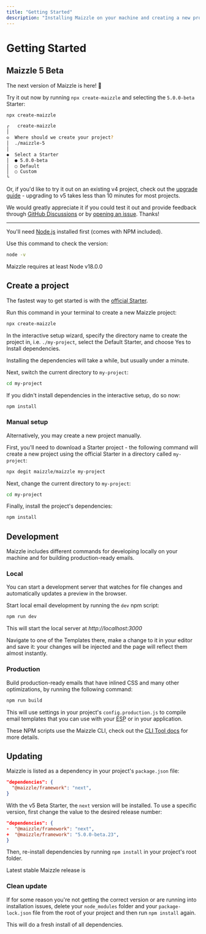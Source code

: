 ```yaml
---
title: "Getting Started"
description: "Installing Maizzle on your machine and creating a new project."
---
```


# Getting Started

## Maizzle 5 Beta

The next version of Maizzle is here! 🥳

Try it out now by running `npx create-maizzle` and selecting the `5.0.0-beta` Starter:

```sh example no-root no-copy
npx create-maizzle

┌   create-maizzle
│
◇  Where should we create your project?
│  ./maizzle-5
│
◆  Select a Starter
│  ● 5.0.0-beta
│  ○ Default
│  ○ Custom
└
```

Or, if you'd like to try it out on an existing v4 project, check out the [upgrade guide](/docs/upgrade-guide) - upgrading to v5 takes less than 10 minutes for most projects.

We would greatly appreciate it if you could test it out and provide feedback through [GitHub Discussions](https://github.com/orgs/maizzle/discussions) or by [opening an issue](https://github.com/maizzle/framework/issues/new). Thanks!

---

You'll need [Node.js](https://nodejs.org/en/download/) installed first (comes with NPM included).

Use this command to check the version:

```sh
node -v
```

<Alert>Maizzle requires at least Node v18.0.0</Alert>

## Create a project

The fastest way to get started is with the [official Starter](https://github.com/maizzle/maizzle).

Run this command in your terminal to create a new Maizzle project:

```sh
npx create-maizzle
```

In the interactive setup wizard, specify the directory name to create the project in, i.e. `./my-project`, select the Default Starter, and choose Yes to Install dependencies.

Installing the dependencies will take a while, but usually under a minute.

Next, switch the current directory to `my-project`:

```sh
cd my-project
```

If you didn't install dependencies in the interactive setup, do so now:

```sh
npm install
```

### Manual setup

Alternatively, you may create a new project manually.

First, you'll need to download a Starter project - the following command will create a new project using the official Starter in a directory called `my-project`:

```sh
npx degit maizzle/maizzle my-project
```

Next, change the current directory to `my-project`:

```sh
cd my-project
```

Finally, install the project's dependencies:

```sh
npm install
```

## Development

Maizzle includes different commands for developing locally on your machine and for building production-ready emails.

### Local

You can start a development server that watches for file changes and automatically updates a preview in the browser.

Start local email development by running the `dev` npm script:

```sh
npm run dev
```

This will start the local server at _http://localhost:3000_

Navigate to one of the Templates there, make a change to it in your editor and save it: your changes will be injected and the page will reflect them almost instantly.

### Production

Build production-ready emails that have inlined CSS and many other optimizations, by running the following command:

```sh
npm run build
```

This will use settings in your project's `config.production.js` to compile email templates that you can use with your <abbr title="Email Service Provider">ESP</abbr> or in your application.

<Alert>These NPM scripts use the Maizzle CLI, check out the [CLI Tool docs](/docs/cli) for more details.</Alert>

## Updating

Maizzle is listed as a dependency in your project's `package.json` file:

```json [package.json]
"dependencies": {
  "@maizzle/framework": "next",
}
```

With the v5 Beta Starter, the `next` version will be installed. To use a specific version, first change the value to the desired release number:

```json [package.json] diff no-copy
"dependencies": {
-  "@maizzle/framework": "next",
+  "@maizzle/framework": "5.0.0-beta.23",
}
```

Then, re-install dependencies by running `npm install` in your project's root folder.

<Alert>Latest stable Maizzle release is <LatestRelease></LatestRelease></Alert>

### Clean update

If for some reason you're not getting the correct version or are running into installation issues, delete your `node_modules` folder and your `package-lock.json` file from the root of your project and then run `npm install` again.

This will do a fresh install of all dependencies.

